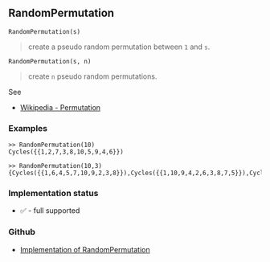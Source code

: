 ## RandomPermutation

```
RandomPermutation(s)
```

> create a pseudo random permutation between `1` and `s`.
 
```
RandomPermutation(s, n)
```

> create `n` pseudo random permutations.
 
See 
* [Wikipedia - Permutation](https://en.wikipedia.org/wiki/Permutation)

### Examples

```
>> RandomPermutation(10)
Cycles({{1,2,7,3,8,10,5,9,4,6}})

>> RandomPermutation(10,3) 
{Cycles({{1,6,4,5,7,10,9,2,3,8}}),Cycles({{1,10,9,4,2,6,3,8,7,5}}),Cycles({{1,4,2,6,8,9,5,7,10,3}})}
```






### Implementation status

* &#x2705; - full supported

### Github

* [Implementation of RandomPermutation](https://github.com/axkr/symja_android_library/blob/master/symja_android_library/matheclipse-core/src/main/java/org/matheclipse/core/builtin/RandomFunctions.java#L495) 
